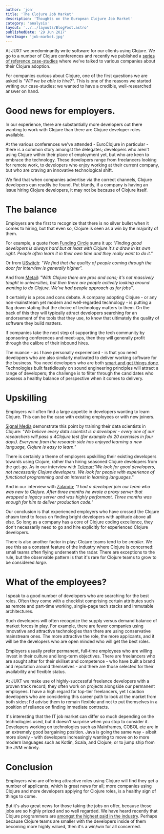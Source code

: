 ```yaml
---
author: 'jon'
title: 'The Clojure Job Market'
description: 'Thoughts on the European Clojure Job Market'
category: 'analysis'
layout: '../../layouts/BlogPost.astro'
publishedDate: '29 Jun 2017'
heroImage: 'job-market.jpg'
---
```


At JUXT we predominantly write software for our clients using Clojure.
We go to a number of Clojure conferences and recently we published a
[series of reference case-studies](https://juxt.pro/clojure-in.html)
where we've talked to various companies about their Clojure adoption.

For companies curious about Clojure, one of the first questions we are
asked is _\"Will we be able to hire?\"_. This is one of the reasons we
started writing our case-studies: we wanted to have a credible,
well-researched answer on hand.

# Good news for employers.

In our experience, there are substantially more developers out there
wanting to work with Clojure than there are Clojure developer roles
available.

At the various conferences we've attended - EuroClojure in particular -
there is a common story amongst the delegates; developers who aren't
using Clojure within their place of employment yet, but who are keen to
embrace the technology. These developers range from freelancers looking
for remote work, to developers who enjoy working at their current
company, but who are craving an innovative technological shift.

We find that when companies advertise via the correct channels, Clojure
developers can readily be found. Put bluntly, if a company is having an
issue hiring Clojure developers, it may not be because of Clojure
itself.

# The balance

Employers are the first to recognize that there is no silver bullet when
it comes to hiring, but that even so, Clojure is seen as a win by the
majority of them.

For example, a quote from [Funding
Circle](https://juxt.pro/blog/posts/clojure-in-fundingcircle.html) sums
it up: _\"Finding good developers is always hard but at least with
Clojure it's a draw in its own right. People often learn it in their own
time and they really want to do it.\"_

Or from [USwitch](https://juxt.pro/blog/posts/clojure-in-uswitch.html):
_\"We find that the quality of people coming through the door for
interview is generally higher\"._

And from [Metail](https://juxt.pro/blog/posts/clojure-in-metail.html):
_\"With Clojure there are pros and cons; it's not massively taught in
universities, but then there are people actively looking around wanting
to do Clojure. We've had people approach us for jobs\"_.

It certainly is a pros and cons debate. A company adopting Clojure - or
any non-mainstream yet modern and well-regarded technology - is putting
a flag down stating that the choice of technology matters to them. On
the back of this they will typically attract developers searching for an
endorsement of the tools that they use, to know that ultimately the
quality of software they build matters.

If companies take the next step of supporting the tech community by
sponsoring conferences and meet-ups, then they will generally profit
through the calibre of their inbound hires.

The nuance - as I have personally experienced - is that you need
developers who are also similarly motivated to deliver working software
for the business. You need developers who are both [smart and get things
done](https://www.amazon.co.uk/Smart-Gets-Things-Done-Technical/dp/1590598385).
Technologies built fastidiously on sound engineering principles will
attract a range of developers; the challenge is to filter through the
candidates who possess a healthy balance of perspective when it comes to
delivery.

# Upskilling

Employers will often find a large appetite in developers wanting to
learn Clojure. This can be the case with existing employees or with new
joiners.

[Signal Media](https://juxt.pro/blog/posts/clojure-in-signal.html)
demonstrate this point by training their data scientists in Clojure:
_\"We believe every data scientist is a developer - every one of our
researchers will pass a 4Clojure test (for example do 20 exercises in
four days). Everyone from the research side has enjoyed learning a new
language, Clojure is easy to learn.\"_

There is certainly a theme of employers upskilling their existing
developers towards using Clojure, rather than hiring seasoned Clojure
developers from the get-go. As in our interview with
[Telenor](https://juxt.pro/blog/posts/clojure-in-telenor.html):_\"We
look for good developers, not necessarily Clojure developers. We look
for people with experience of functional programming and an interest in
learning languages.\"_

And in our interview with
[Zalando](https://juxt.pro/blog/posts/clojure-in-zalando.html); _\"I had
a developer join our team who was new to Clojure. After three months he
wrote a proxy server that wrapped a legacy server and was highly
performant. Three months was enough for him to deliver production
code.\"_

Our conclusion is that experienced employers who have crossed the
Clojure chasm tend to focus on finding bright developers with aptitude
above all else. So long as a company has a core of Clojure coding
excellence, they don't necessarily need to go and hire explicitly for
experienced Clojure developers.

There is also another factor in play: Clojure teams tend to be
_smaller_. We see this as a constant feature of the industry where
Clojure is concerned: small teams often flying underneath the radar.
There are exceptions to the rule, but the observable pattern is that
it's rare for Clojure teams to grow to be considered _large_.

# What of the employees?

I speak to a good number of developers who are searching for the best
roles. Often they come with a checklist comprising certain attributes
such as remote and part-time working, single-page tech stacks and
immutable architectures.

Such developers will often recognize the supply versus demand balance of
market forces in play. For example, there are fewer companies using
innovative and attractive technologies than there are using conservative
mainstream ones. The more attractive the role, the more applicants, and
it will be the developers who are open minded who will get the best
roles.

Employers usually prefer permanent, full-time employees who are willing
invest in their culture and long-term objectives. There are freelancers
who are sought after for their skillset and competence - who have built
a brand and reputation around themselves - and there are those selected
for their availability and flexible status.

At JUXT we make use of highly-successful freelance developers with a
proven track record; they often work on projects alongside our permanent
employees. I have a high regard for top-tier freelancers, yet I caution
developers who are considering this career path to look at the market
from both sides; I'd advise them to remain flexible and not to put
themselves in a position of reliance on finding immediate contracts.

It's interesting that the IT job market can differ so much depending on
the technologies used, but it doesn't surprise when you stop to consider
it. Developers working on technologies such as Mainframes, COBOL etc are
in an extremely good bargaining position. Java is going the same way -
albeit more slowly - with developers increasingly wanting to move on to
more modern languages such as Kotlin, Scala, and Clojure, or to jump
ship from the JVM entirely.

# Conclusion

Employers who are offering attractive roles using Clojure will find they
get a number of applicants, which is great news for all; more companies
using Clojure and more developers applying for Clojure roles, is a
healthy sign of things to come.

But it's also great news for those taking the jobs on offer, because
those jobs are so highly prized and so well regarded. We have heard
recently that Clojure programmers are [amongst the highest paid in the
industry](http://www.techrepublic.com/article/what-are-the-highest-paid-jobs-in-programming-the-top-earning-languages-in-2017/).
Perhaps because Clojure teams are smaller with the developers inside of
them becoming more highly valued, then it's a win/win for all concerned.
